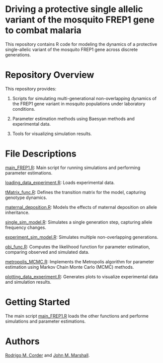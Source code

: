 # Driving a protective single allelic variant of the mosquito FREP1 gene to combat malaria

This repository contains R code for modeling the dynamics of a protective single-allelic variant of the mosquito FREP1 gene across discrete generations.

# Repository Overview

This repository provides:

1. Scripts for simulating multi-generational non-overlapping dynamics of the FREP1 gene variant in mosquito populations under laboratory conditions.

2. Parameter estimation methods using Baesyan methods and experimental data.

3. Tools for visualizing simulation results.

# File Descriptions

<a href=https://github.com/lambsUSP/FREP1/blob/main/main_FREP1.R>main_FREP1.R</a>: Main script for running simulations and performing parameter estimations.

<a href=https://github.com/lambsUSP/FREP1/blob/main/loading_data_experiment.R>loading_data_experiment.R</a>: Loads experimental data.

<a href=https://github.com/lambsUSP/FREP1/blob/main/tMatrix_func.R>tMatrix_func.R</a>: Defines the transition matrix for the model, capturing genotype dynamics.

<a href=https://github.com/lambsUSP/FREP1/blob/main/maternal_deposition.R>maternal_deposition.R</a>: Models the effects of maternal deposition on allele inheritance.

<a href=https://github.com/lambsUSP/FREP1/blob/main/single_sim_model.R>single_sim_model.R</a>: Simulates a single generation step, capturing allele frequency changes.

<a href=https://github.com/lambsUSP/FREP1/blob/main/experiment_sim_model.R>experiment_sim_model.R</a>: Simulates multiple non-overlapping generations.

<a href=https://github.com/lambsUSP/FREP1/blob/main/mobj_func.R>obj_func.R</a>: Computes the likelihood function for parameter estimation, comparing observed and simulated data.

<a href=https://github.com/lambsUSP/FREP1/blob/main/metropolis_MCMC.R>metropolis_MCMC.R</a>: Implements the Metropolis algorithm for parameter estimation using Markov Chain Monte Carlo (MCMC) methods.

<a href=https://github.com/lambsUSP/FREP1/blob/main/plotting_data_experiment.R>plotting_data_experiment.R</a>: Generates plots to visualize experimental data and simulation results.

# Getting Started

The main script <a href=https://github.com/lambsUSP/FREP1/blob/main/main_FREP1.R>main_FREP1.R</a> loads the other functions and performe simulations and parameter estimations.

# Authors

<a href=https://orcid.org/0000-0002-8929-2200>Rodrigo M. Corder</a> and <a href=https://orcid.org/0000-0003-0603-7341>John M. Marshall</a>.
